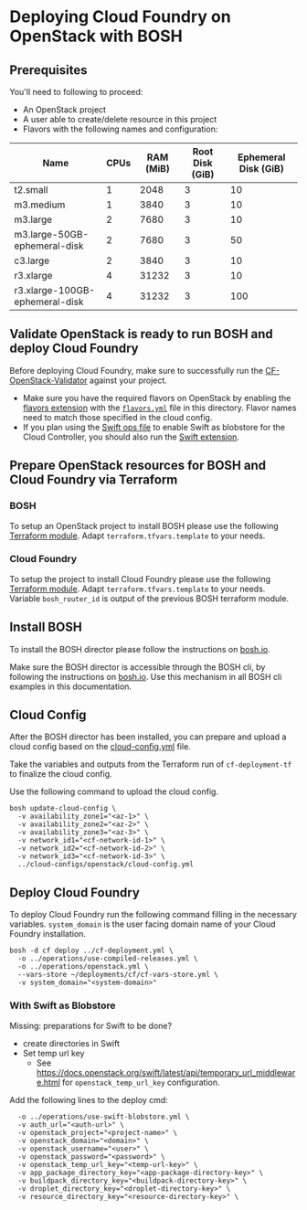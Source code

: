 # Deploying Cloud Foundry on OpenStack with BOSH

## Prerequisites

You'll need to following to proceed:
 * An OpenStack project
 * A user able to create/delete resource in this project
 * Flavors with the following names and configuration:

| Name | CPUs | RAM (MiB) | Root Disk (GiB) | Ephemeral Disk (GiB) |
-------|------|-----------|-----------------|----------------------|
| t2.small | 1 | 2048 | 3 | 10 |
| m3.medium | 1 | 3840 | 3 | 10 |
| m3.large | 2 | 7680 | 3 | 10 |
| m3.large-50GB-ephemeral-disk | 2 | 7680 | 3 | 50 |
| c3.large | 2 | 3840 | 3 | 10 |
| r3.xlarge | 4 | 31232 | 3 | 10 |
| r3.xlarge-100GB-ephemeral-disk | 4 | 31232 | 3 | 100 |

## Validate OpenStack is ready to run BOSH and deploy Cloud Foundry

Before deploying Cloud Foundry, make sure to successfully run the [CF-OpenStack-Validator](https://github.com/cloudfoundry-incubator/cf-openstack-validator) against your project.
  - Make sure you have the required flavors on OpenStack by enabling the [flavors extension](https://github.com/cloudfoundry-incubator/cf-openstack-validator/tree/master/extensions/flavors) with the [`flavors.yml`](./flavors.yml) file in this directory. Flavor names need to match those specified in the cloud config.
  - If you plan using the [Swift ops file](use-swift-blobstore.yml) to enable Swift as blobstore for the Cloud Controller, you should also run the [Swift extension](https://github.com/cloudfoundry-incubator/cf-openstack-validator/tree/master/extensions/object_storage).

## Prepare OpenStack resources for BOSH and Cloud Foundry via Terraform

### BOSH

To setup an OpenStack project to install BOSH please use the following [Terraform module](https://github.com/cloudfoundry-incubator/bosh-openstack-environment-templates/tree/master/bosh-init-tf). Adapt `terraform.tfvars.template` to your needs.

### Cloud Foundry

To setup the project to install Cloud Foundry please use the following [Terraform module](https://github.com/cloudfoundry-incubator/bosh-openstack-environment-templates/tree/master/cf-deployment-tf). Adapt `terraform.tfvars.template` to your needs. Variable `bosh_router_id` is output of the previous BOSH terraform module.

## Install BOSH

To install the BOSH director please follow the instructions on [bosh.io](https://bosh.io/docs/init-openstack.html#deploy).

Make sure the BOSH director is accessible through the BOSH cli, by following the instructions on [bosh.io](https://bosh.io/docs/cli-envs.html). Use this mechanism in all BOSH cli examples in
this documentation.

## Cloud Config

After the BOSH director has been installed, you can prepare and upload a cloud config based on the [cloud-config.yml](../cloud-configs/openstack/cloud-config.yml) file.

Take the variables and outputs from the Terraform run of `cf-deployment-tf` to finalize the cloud config.

Use the following command to upload the cloud config.
```
bosh update-cloud-config \
  -v availability_zone1="<az-1>" \
  -v availability_zone2="<az-2>" \
  -v availability_zone3="<az-3>" \
  -v network_id1="<cf-network-id-1>" \
  -v network_id2="<cf-network-id-2>" \
  -v network_id3="<cf-network-id-3>" \
  ../cloud-configs/openstack/cloud-config.yml
```

## Deploy Cloud Foundry

To deploy Cloud Foundry run the following command filling in the necessary variables. `system_domain` is the user facing domain name of your Cloud Foundry installation.

```
bosh -d cf deploy ../cf-deployment.yml \
  -o ../operations/use-compiled-releases.yml \
  -o ../operations/openstack.yml \
  --vars-store ~/deployments/cf/cf-vars-store.yml \
  -v system_domain="<system-domain>"
```

### With Swift as Blobstore

Missing: preparations for Swift to be done?

* create directories in Swift
* Set temp url key
  * See https://docs.openstack.org/swift/latest/api/temporary_url_middleware.html for `openstack_temp_url_key` configuration.

Add the following lines to the deploy cmd:

```
  -o ../operations/use-swift-blobstore.yml \
  -v auth_url="<auth-url>" \
  -v openstack_project="<project-name>" \
  -v openstack_domain="<domain>" \
  -v openstack_username="<user>" \
  -v openstack_password="<password>" \
  -v openstack_temp_url_key="<temp-url-key>" \
  -v app_package_directory_key="<app-package-directory-key>" \
  -v buildpack_directory_key="<buildpack-directory-key>" \
  -v droplet_directory_key="<droplet-directory-key>" \
  -v resource_directory_key="<resource-directory-key>" \
```
